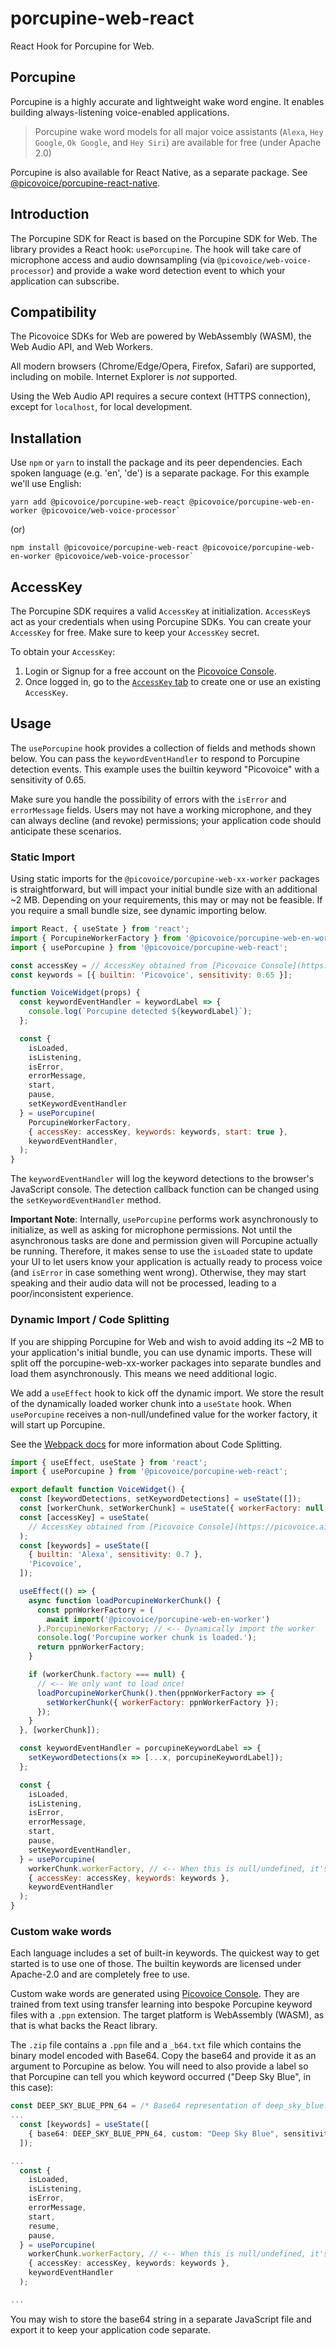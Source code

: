 # porcupine-web-react

React Hook for Porcupine for Web.

## Porcupine

Porcupine is a highly accurate and lightweight wake word engine. It enables building always-listening voice-enabled
applications.

> Porcupine wake word models for all major voice assistants (`Alexa`, `Hey Google`, `Ok Google`, and `Hey Siri`) are
> available for free (under Apache 2.0)

Porcupine is also available for React Native, as a separate package. See [@picovoice/porcupine-react-native](https://www.npmjs.com/package/@picovoice/porcupine-react-native).

## Introduction

The Porcupine SDK for React is based on the Porcupine SDK for Web. The library provides a React hook: `usePorcupine`. The hook will take care of microphone access and audio downsampling (via `@picovoice/web-voice-processor`) and provide a wake word detection event to which your application can subscribe.

## Compatibility

The Picovoice SDKs for Web are powered by WebAssembly (WASM), the Web Audio API, and Web Workers.

All modern browsers (Chrome/Edge/Opera, Firefox, Safari) are supported, including on mobile. Internet Explorer is _not_ supported.

Using the Web Audio API requires a secure context (HTTPS connection), except for `localhost`, for local development.

## Installation

Use `npm` or `yarn` to install the package and its peer dependencies. Each spoken language (e.g. 'en', 'de') is a separate package. For this example we'll use English:

```console
yarn add @picovoice/porcupine-web-react @picovoice/porcupine-web-en-worker @picovoice/web-voice-processor`
```

(or)

```console
npm install @picovoice/porcupine-web-react @picovoice/porcupine-web-en-worker @picovoice/web-voice-processor`
```


## AccessKey

The Porcupine SDK requires a valid `AccessKey` at initialization. `AccessKey`s act as your credentials when using Porcupine SDKs.
You can create your `AccessKey` for free. Make sure to keep your `AccessKey` secret.

To obtain your `AccessKey`:
1. Login or Signup for a free account on the [Picovoice Console](https://picovoice.ai/console/).
2. Once logged in, go to the [`AccessKey` tab](https://console.picovoice.ai/access_key) to create one or use an existing `AccessKey`.

## Usage

The `usePorcupine` hook provides a collection of fields and methods shown below. You can pass the `keywordEventHandler` to respond to Porcupine detection events. This example uses the builtin keyword "Picovoice" with a sensitivity of 0.65.

Make sure you handle the possibility of errors with the `isError` and `errorMessage` fields. Users may not have a working microphone, and they can always decline (and revoke) permissions; your application code should anticipate these scenarios.

### Static Import

Using static imports for the `@picovoice/porcupine-web-xx-worker` packages is straightforward, but will impact your initial bundle size with an additional ~2 MB. Depending on your requirements, this may or may not be feasible. If you require a small bundle size, see dynamic importing below.

```javascript
import React, { useState } from 'react';
import { PorcupineWorkerFactory } from '@picovoice/porcupine-web-en-worker';
import { usePorcupine } from '@picovoice/porcupine-web-react';

const accessKey = // AccessKey obtained from [Picovoice Console](https://picovoice.ai/console/)
const keywords = [{ builtin: 'Picovoice', sensitivity: 0.65 }];

function VoiceWidget(props) {
  const keywordEventHandler = keywordLabel => {
    console.log(`Porcupine detected ${keywordLabel}`);
  };

  const {
    isLoaded,
    isListening,
    isError,
    errorMessage,
    start,
    pause,
    setKeywordEventHandler
  } = usePorcupine(
    PorcupineWorkerFactory,
    { accessKey: accessKey, keywords: keywords, start: true },
    keywordEventHandler,
  );
}
```

The `keywordEventHandler` will log the keyword detections to the browser's JavaScript console. The detection callback function can be changed using the `setKeywordEventHandler` method.

**Important Note**: Internally, `usePorcupine` performs work asynchronously to initialize, as well as asking for microphone permissions. Not until the asynchronous tasks are done and permission given will Porcupine actually be running. Therefore, it makes sense to use the `isLoaded` state to update your UI to let users know your application is actually ready to process voice (and `isError` in case something went wrong). Otherwise, they may start speaking and their audio data will not be processed, leading to a poor/inconsistent experience.

### Dynamic Import / Code Splitting

If you are shipping Porcupine for Web and wish to avoid adding its ~2 MB to your application's initial bundle, you can use dynamic imports. These will split off the porcupine-web-xx-worker packages into separate bundles and load them asynchronously. This means we need additional logic.

We add a `useEffect` hook to kick off the dynamic import. We store the result of the dynamically loaded worker chunk into a `useState` hook. When `usePorcupine` receives a non-null/undefined value for the worker factory, it will start up Porcupine.

See the [Webpack docs](https://webpack.js.org/guides/code-splitting/) for more information about Code Splitting.

```javascript
import { useEffect, useState } from 'react';
import { usePorcupine } from '@picovoice/porcupine-web-react';

export default function VoiceWidget() {
  const [keywordDetections, setKeywordDetections] = useState([]);
  const [workerChunk, setWorkerChunk] = useState({ workerFactory: null });
  const [accessKey] = useState(
    // AccessKey obtained from [Picovoice Console](https://picovoice.ai/console/)
  );
  const [keywords] = useState([
    { builtin: 'Alexa', sensitivity: 0.7 },
    'Picovoice',
  ]);

  useEffect(() => {
    async function loadPorcupineWorkerChunk() {
      const ppnWorkerFactory = (
        await import('@picovoice/porcupine-web-en-worker')
      ).PorcupineWorkerFactory; // <-- Dynamically import the worker
      console.log('Porcupine worker chunk is loaded.');
      return ppnWorkerFactory;
    }

    if (workerChunk.factory === null) {
      // <-- We only want to load once!
      loadPorcupineWorkerChunk().then(ppnWorkerFactory => {
        setWorkerChunk({ workerFactory: ppnWorkerFactory });
      });
    }
  }, [workerChunk]);

  const keywordEventHandler = porcupineKeywordLabel => {
    setKeywordDetections(x => [...x, porcupineKeywordLabel]);
  };

  const {
    isLoaded,
    isListening,
    isError,
    errorMessage,
    start,
    pause,
    setKeywordEventHandler,
  } = usePorcupine(
    workerChunk.workerFactory, // <-- When this is null/undefined, it's ignored. Otherwise, usePorcupine will start.
    { accessKey: accessKey, keywords: keywords },
    keywordEventHandler
  );
}
```

### Custom wake words

Each language includes a set of built-in keywords. The quickest way to get started is to use one of those. The builtin keywords are licensed under Apache-2.0 and are completely free to use.

Custom wake words are generated using [Picovoice Console](https://picovoice.ai/console/). They are trained from text using transfer learning into bespoke Porcupine keyword files with a `.ppn` extension. The target platform is WebAssembly (WASM), as that is what backs the React library.

The `.zip` file contains a `.ppn` file and a `_b64.txt` file which contains the binary model encoded with Base64. Copy the base64 and provide it as an argument to Porcupine as below. You will need to also provide a label so that Porcupine can tell you which keyword occurred ("Deep Sky Blue", in this case):

```typescript
const DEEP_SKY_BLUE_PPN_64 = /* Base64 representation of deep_sky_blue.ppn */
...
  const [keywords] = useState([
    { base64: DEEP_SKY_BLUE_PPN_64, custom: "Deep Sky Blue", sensitivity: 0.7 },
  ]);

...
  const {
    isLoaded,
    isListening,
    isError,
    errorMessage,
    start,
    resume,
    pause,
  } = usePorcupine(
    workerChunk.workerFactory, // <-- When this is null/undefined, it's ignored. Otherwise, usePorcupine will start.
    { accessKey: accessKey, keywords: keywords },
    keywordEventHandler
  );

...
```

You may wish to store the base64 string in a separate JavaScript file and export it to keep your application code separate.
